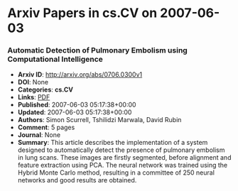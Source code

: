 # Arxiv Papers in cs.CV on 2007-06-03
### Automatic Detection of Pulmonary Embolism using Computational Intelligence
- **Arxiv ID**: http://arxiv.org/abs/0706.0300v1
- **DOI**: None
- **Categories**: **cs.CV**
- **Links**: [PDF](http://arxiv.org/pdf/0706.0300v1)
- **Published**: 2007-06-03 05:17:38+00:00
- **Updated**: 2007-06-03 05:17:38+00:00
- **Authors**: Simon Scurrell, Tshilidzi Marwala, David Rubin
- **Comment**: 5 pages
- **Journal**: None
- **Summary**: This article describes the implementation of a system designed to automatically detect the presence of pulmonary embolism in lung scans. These images are firstly segmented, before alignment and feature extraction using PCA. The neural network was trained using the Hybrid Monte Carlo method, resulting in a committee of 250 neural networks and good results are obtained.



